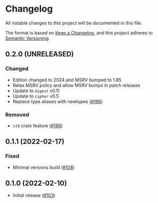 # Changelog

All notable changes to this project will be documented in this file.

The format is based on [Keep a Changelog](https://keepachangelog.com/en/1.0.0/),
and this project adheres to [Semantic Versioning](https://semver.org/spec/v2.0.0.html).

## 0.2.0 (UNRELEASED)
### Changed
- Edition changed to 2024 and MSRV bumped to 1.85
- Relax MSRV policy and allow MSRV bumps in patch releases
- Update to `digest` v0.11
- Update to `cipher` v0.5
- Replace type aliases with newtypes ([#186])

### Removed
- `std` crate feature ([#186])

[#186]: https://github.com/RustCrypto/MACs/pull/186

## 0.1.1 (2022-02-17)
### Fixed
- Minimal versions build ([#108])

[#108]: https://github.com/RustCrypto/MACs/pull/108

## 0.1.0 (2022-02-10)
- Initial release ([#103])

[#103]: https://github.com/RustCrypto/MACs/pull/103
